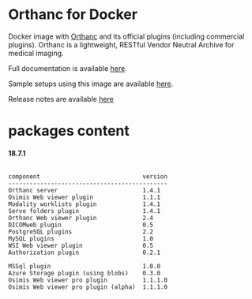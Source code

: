 # Orthanc for Docker
Docker image with [Orthanc](http://www.orthanc-server.com/) and its official plugins (including commercial plugins). Orthanc is a lightweight, RESTful Vendor Neutral Archive for medical imaging.

Full documentation is available [here](https://osimis.atlassian.net/wiki/spaces/OKB/pages/26738689/How+to+use+osimis+orthanc+Docker+images).

Sample setups using this image are available [here](https://bitbucket.org/osimis/orthanc-setup-samples/).

Release notes are available [here](https://bitbucket.org/osimis/orthanc-builder/src/master/release-notes-docker-images.txt)


# packages content

#### 18.7.1
```

component                             version
---------------------------------------------
Orthanc server                        1.4.1
Osimis Web viewer plugin              1.1.1
Modality worklists plugin             1.4.1
Serve folders plugin                  1.4.1
Orthanc Web viewer plugin             2.4
DICOMweb plugin                       0.5
PostgreSQL plugins                    2.2
MySQL plugins                         1.0
WSI Web viewer plugin                 0.5
Authorization plugin                  0.2.1

MSSql plugin                          1.0.0
Azure Storage plugin (using blobs)    0.3.0
Osimis Web viewer pro plugin          1.1.1.0
Osimis Web viewer pro plugin (alpha)  1.1.1.0
```

